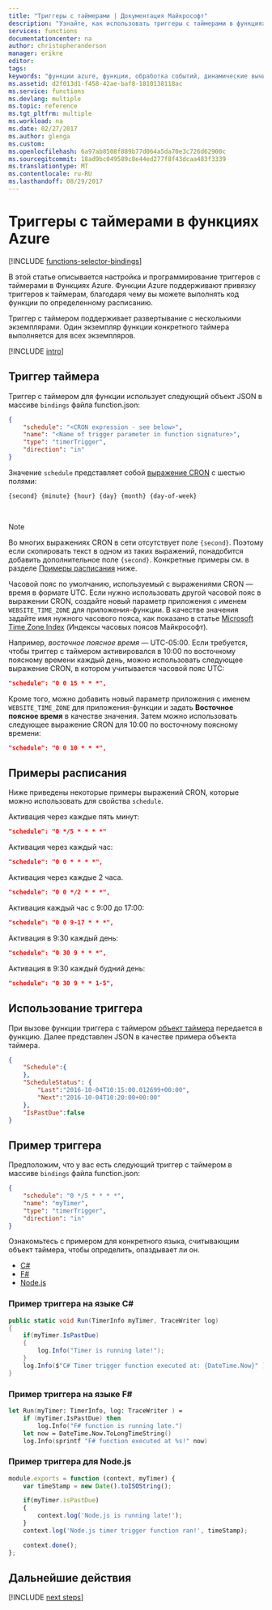 ```yaml
---
title: "Триггеры с таймерами | Документация Майкрософт"
description: "Узнайте, как использовать триггеры с таймерами в функциях Azure."
services: functions
documentationcenter: na
author: christopheranderson
manager: erikre
editor: 
tags: 
keywords: "функции azure, функции, обработка событий, динамические вычисления, независимая архитектура"
ms.assetid: d2f013d1-f458-42ae-baf8-1810138118ac
ms.service: functions
ms.devlang: multiple
ms.topic: reference
ms.tgt_pltfrm: multiple
ms.workload: na
ms.date: 02/27/2017
ms.author: glenga
ms.custom: 
ms.openlocfilehash: 6a97ab8508f889b77d064a5da70e3c726d62900c
ms.sourcegitcommit: 18ad9bc049589c8e44ed277f8f43dcaa483f3339
ms.translationtype: MT
ms.contentlocale: ru-RU
ms.lasthandoff: 08/29/2017
---
```

# <a name="azure-functions-timer-trigger"></a>Триггеры с таймерами в функциях Azure

[!INCLUDE [functions-selector-bindings](../../includes/functions-selector-bindings.md)]

В этой статье описывается настройка и программирование триггеров с таймерами в Функциях Azure. Функции Azure поддерживают привязку триггеров к таймерам, благодаря чему вы можете выполнять код функции по определенному расписанию. 

Триггер с таймером поддерживает развертывание с несколькими экземплярами. Один экземпляр функции конкретного таймера выполняется для всех экземпляров.

[!INCLUDE [intro](../../includes/functions-bindings-intro.md)]

<a id="trigger"></a>

## <a name="timer-trigger"></a>Триггер таймера
Триггер с таймером для функции использует следующий объект JSON в массиве `bindings` файла function.json:

```json
{
    "schedule": "<CRON expression - see below>",
    "name": "<Name of trigger parameter in function signature>",
    "type": "timerTrigger",
    "direction": "in"
}
```

Значение `schedule` представляет собой [выражение CRON](http://en.wikipedia.org/wiki/Cron#CRON_expression) с шестью полями: 

    {second} {minute} {hour} {day} {month} {day-of-week}
&nbsp;
>[!NOTE]   
>Во многих выражениях CRON в сети отсутствует поле `{second}`. Поэтому если скопировать текст в одном из таких выражений, понадобится добавить дополнительное поле `{second}`. Конкретные примеры см. в разделе [Примеры расписания](#examples) ниже.

Часовой пояс по умолчанию, используемый с выражениями CRON — время в формате UTC. Если нужно использовать другой часовой пояс в выражении CRON, создайте новый параметр приложения с именем `WEBSITE_TIME_ZONE` для приложения-функции. В качестве значения задайте имя нужного часового пояса, как показано в статье [Microsoft Time Zone Index](https://msdn.microsoft.com/library/ms912391.aspx) (Индексы часовых поясов Майкрософт). 

Например, *восточное поясное время* — UTC-05:00. Если требуется, чтобы триггер с таймером активировался в 10:00 по восточному поясному времени каждый день, можно использовать следующее выражение CRON, в котором учитывается часовой пояс UTC:

```json
"schedule": "0 0 15 * * *",
``` 

Кроме того, можно добавить новый параметр приложения с именем `WEBSITE_TIME_ZONE` для приложения-функции и задать **Восточное поясное время** в качестве значения.  Затем можно использовать следующее выражение CRON для 10:00 по восточному поясному времени: 

```json
"schedule": "0 0 10 * * *",
``` 


<a name="examples"></a>

## <a name="schedule-examples"></a>Примеры расписания
Ниже приведены некоторые примеры выражений CRON, которые можно использовать для свойства `schedule`. 

Активация через каждые пять минут:

```json
"schedule": "0 */5 * * * *"
```

Активация через каждый час:

```json
"schedule": "0 0 * * * *",
```

Активация через каждые 2 часа.

```json
"schedule": "0 0 */2 * * *",
```

Активация каждый час с 9:00 до 17:00:

```json
"schedule": "0 0 9-17 * * *",
```

Активация в 9:30 каждый день:

```json
"schedule": "0 30 9 * * *",
```

Активация в 9:30 каждый будний день:

```json
"schedule": "0 30 9 * * 1-5",
```

<a name="usage"></a>

## <a name="trigger-usage"></a>Использование триггера
При вызове функции триггера с таймером [объект таймера](https://github.com/Azure/azure-webjobs-sdk-extensions/blob/master/src/WebJobs.Extensions/Extensions/Timers/TimerInfo.cs) передается в функцию. Далее представлен JSON в качестве примера объекта таймера. 

```json
{
    "Schedule":{
    },
    "ScheduleStatus": {
        "Last":"2016-10-04T10:15:00.012699+00:00",
        "Next":"2016-10-04T10:20:00+00:00"
    },
    "IsPastDue":false
}
```

<a name="sample"></a>

## <a name="trigger-sample"></a>Пример триггера
Предположим, что у вас есть следующий триггер с таймером в массиве `bindings` файла function.json:

```json
{
    "schedule": "0 */5 * * * *",
    "name": "myTimer",
    "type": "timerTrigger",
    "direction": "in"
}
```

Ознакомьтесь с примером для конкретного языка, считывающим объект таймера, чтобы определить, опаздывает ли он.

* [C#](#triggercsharp)
* [F#](#triggerfsharp)
* [Node.js](#triggernodejs)

<a name="triggercsharp"></a>

### <a name="trigger-sample-in-c"></a>Пример триггера на языке C# #
```csharp
public static void Run(TimerInfo myTimer, TraceWriter log)
{
    if(myTimer.IsPastDue)
    {
        log.Info("Timer is running late!");
    }
    log.Info($"C# Timer trigger function executed at: {DateTime.Now}" );  
}
```

<a name="triggerfsharp"></a>

### <a name="trigger-sample-in-f"></a>Пример триггера на языке F# #
```fsharp
let Run(myTimer: TimerInfo, log: TraceWriter ) =
    if (myTimer.IsPastDue) then
        log.Info("F# function is running late.")
    let now = DateTime.Now.ToLongTimeString()
    log.Info(sprintf "F# function executed at %s!" now)
```

<a name="triggernodejs"></a>

### <a name="trigger-sample-in-nodejs"></a>Пример триггера для Node.js
```JavaScript
module.exports = function (context, myTimer) {
    var timeStamp = new Date().toISOString();

    if(myTimer.isPastDue)
    {
        context.log('Node.js is running late!');
    }
    context.log('Node.js timer trigger function ran!', timeStamp);   

    context.done();
};
```

## <a name="next-steps"></a>Дальнейшие действия
[!INCLUDE [next steps](../../includes/functions-bindings-next-steps.md)]

